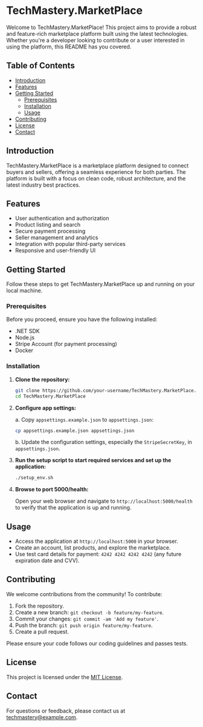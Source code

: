 # TechMastery.MarketPlace

Welcome to TechMastery.MarketPlace! This project aims to provide a robust and feature-rich marketplace platform built using the latest technologies. Whether you're a developer looking to contribute or a user interested in using the platform, this README has you covered.

## Table of Contents

- [Introduction](#introduction)
- [Features](#features)
- [Getting Started](#getting-started)
  - [Prerequisites](#prerequisites)
  - [Installation](#installation)
  - [Usage](#usage)
- [Contributing](#contributing)
- [License](#license)
- [Contact](#contact)

## Introduction

TechMastery.MarketPlace is a marketplace platform designed to connect buyers and sellers, offering a seamless experience for both parties. The platform is built with a focus on clean code, robust architecture, and the latest industry best practices.

## Features

- User authentication and authorization
- Product listing and search
- Secure payment processing
- Seller management and analytics
- Integration with popular third-party services
- Responsive and user-friendly UI

## Getting Started

Follow these steps to get TechMastery.MarketPlace up and running on your local machine.

### Prerequisites

Before you proceed, ensure you have the following installed:

- .NET SDK
- Node.js
- Stripe Account (for payment processing)
- Docker

### Installation

1. **Clone the repository:**

    ```bash
    git clone https://github.com/your-username/TechMastery.MarketPlace.git
    cd TechMastery.MarketPlace
    ```

2. **Configure app settings:**

    a. Copy `appsettings.example.json` to `appsettings.json`:

    ```bash
    cp appsettings.example.json appsettings.json
    ```

    b. Update the configuration settings, especially the `StripeSecretKey`, in `appsettings.json`.

3. **Run the setup script to start required services and set up the application:**

    ```bash
    ./setup_env.sh
    ```

4. **Browse to port 5000/health:**

    Open your web browser and navigate to `http://localhost:5000/health` to verify that the application is up and running.


## Usage
- Access the application at `http://localhost:5000` in your browser.
- Create an account, list products, and explore the marketplace.
- Use test card details for payment: `4242 4242 4242 4242` (any future expiration date and CVV).

## Contributing
We welcome contributions from the community! To contribute:
1. Fork the repository.
2. Create a new branch: `git checkout -b feature/my-feature`.
3. Commit your changes: `git commit -am 'Add my feature'`.
4. Push the branch: `git push origin feature/my-feature`.
5. Create a pull request.

Please ensure your code follows our coding guidelines and passes tests.

## License
This project is licensed under the [MIT License](LICENSE).

## Contact
For questions or feedback, please contact us at techmastery@example.com.
   
